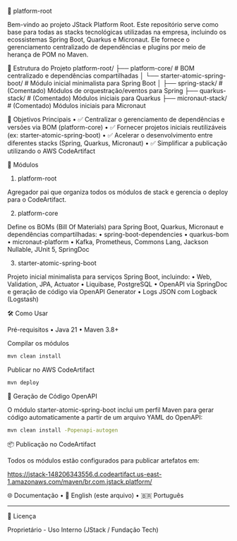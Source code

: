 📆 platform-root

Bem-vindo ao projeto JStack Platform Root. Este repositório serve como base para todas as stacks tecnológicas utilizadas na empresa, incluindo os ecossistemas Spring Boot, Quarkus e Micronaut. Ele fornece o gerenciamento centralizado de dependências e plugins por meio de herança de POM no Maven.

📁 Estrutura do Projeto
platform-root/
├── platform-core/                         # BOM centralizado e dependências compartilhadas
│   └── starter-atomic-spring-boot/       # Módulo inicial minimalista para Spring Boot
│
├── spring-stack/                         # (Comentado) Módulos de orquestração/eventos para Spring
├── quarkus-stack/                        # (Comentado) Módulos iniciais para Quarkus
├── micronaut-stack/                      # (Comentado) Módulos iniciais para Micronaut

🚀 Objetivos Principais
•	✅ Centralizar o gerenciamento de dependências e versões via BOM (platform-core)
•	✅ Fornecer projetos iniciais reutilizáveis (ex: starter-atomic-spring-boot)
•	✅ Acelerar o desenvolvimento entre diferentes stacks (Spring, Quarkus, Micronaut)
•	✅ Simplificar a publicação utilizando o AWS CodeArtifact

🧰 Módulos

1. platform-root

Agregador pai que organiza todos os módulos de stack e gerencia o deploy para o CodeArtifact.

2. platform-core

Define os BOMs (Bill Of Materials) para Spring Boot, Quarkus, Micronaut e dependências compartilhadas:
•	spring-boot-dependencies
•	quarkus-bom
•	micronaut-platform
•	Kafka, Prometheus, Commons Lang, Jackson Nullable, JUnit 5, SpringDoc

3. starter-atomic-spring-boot

Projeto inicial minimalista para serviços Spring Boot, incluindo:
•	Web, Validation, JPA, Actuator
•	Liquibase, PostgreSQL
•	OpenAPI via SpringDoc e geração de código via OpenAPI Generator
•	Logs JSON com Logback (Logstash)

🛠 Como Usar

Pré-requisitos
•	Java 21
•	Maven 3.8+

Compilar os módulos

```bash
mvn clean install
```

Publicar no AWS CodeArtifact

```bash
mvn deploy
```


🔧 Geração de Código OpenAPI

O módulo starter-atomic-spring-boot inclui um perfil Maven para gerar código automaticamente a partir de um arquivo YAML do OpenAPI:

```bash
mvn clean install -Popenapi-autogen
```


📦 Publicação no CodeArtifact

Todos os módulos estão configurados para publicar artefatos em:

https://jstack-148206343556.d.codeartifact.us-east-1.amazonaws.com/maven/br.com.jstack.platform/


🌐 Documentação
•	🌟 English (este arquivo)
•	🇧🇷 Português

---

📄 Licença

Proprietário - Uso Interno (JStack / Fundação Tech)